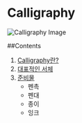 # Calligraphy

![Calligraphy Image](http://www.saa.co.uk/media/catalog/category/cat_calligraphy_pads_paper.jpg)

##Contents
1. [Calligraphy란?](AboutCalligraphy.md "About Calligraphy")
2. [대표적인 서체](Fonts.md "Fonts")
3. [준비물](Preparation.md "Preparation")
	* 펜촉
	* 펜대
	* 종이
	* 잉크
